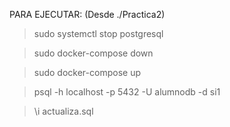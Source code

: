 PARA EJECUTAR: (Desde ./Practica2)

> sudo systemctl stop postgresql

> sudo docker-compose down

> sudo docker-compose up

> psql -h localhost -p 5432 -U alumnodb -d si1

> \i actualiza.sql
